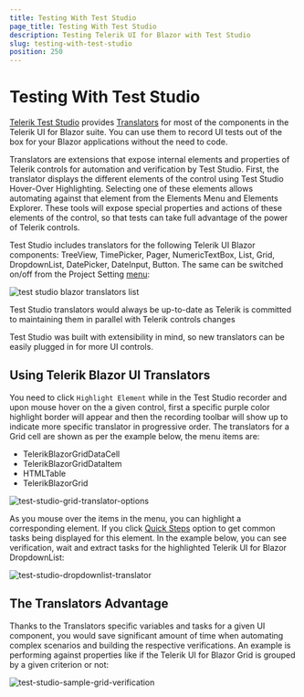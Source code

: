 ```yaml
---
title: Testing With Test Studio
page_title: Testing With Test Studio
description: Testing Telerik UI for Blazor with Test Studio
slug: testing-with-test-studio
position: 250
---
```


# Testing With Test Studio

[Telerik Test Studio](https://docs.telerik.com/teststudio/) provides [Translators](https://docs.telerik.com/teststudio/general-information/test-recording/translators) for most of the components in the Telerik UI for Blazor suite. You can use them to record UI tests out of the box for your Blazor applications without the need to code.

Translators are extensions that expose internal elements and properties of Telerik controls for automation and verification by Test Studio. First, the translator displays the different elements of the control using Test Studio Hover-Over Highlighting. Selecting one of these elements allows automating against that element from the Elements Menu and Elements Explorer. These tools will expose special properties and actions of these elements of the control, so that tests can take full advantage of the power of Telerik controls.

Test Studio includes translators for the following Telerik UI Blazor components: TreeView, TimePicker, Pager, NumericTextBox, List, Grid, DropdownList, DatePicker, DateInput, Button. The same can be switched on/off from the Project Setting [menu](https://docs.telerik.com/teststudio/features/project-settings/translators):

![test studio blazor translators list](images/test-studio-translators-list.png)

Test Studio translators would always be up-to-date as Telerik is committed to maintaining them in parallel with Telerik controls changes

Test Studio was built with extensibility in mind, so new translators can be easily plugged in for more UI controls.


## Using Telerik Blazor UI Translators

You need to click `Highlight Element` while in the Test Studio recorder and upon mouse hover on the a given control, first a specific purple color highlight border will appear and then the recording toolbar will show up to indicate more specific translator in progressive order.
The translators for a Grid cell are shown as per the example below, the menu items are:

* TelerikBlazorGridDataCell
* TelerikBlazorGridDataItem
* HTMLTable
* TelerikBlazorGrid

![test-studio-grid-translator-options](images/test-studio-grid-translator.png)


As you mouse over the items in the menu, you can highlight a corresponding element. If you click [Quick Steps](https://docs.telerik.com/teststudio/features/verifications/quick-verification) option to get common tasks being displayed for this element. In the example below, you can see verification, wait and extract tasks for the highlighted Telerik UI for Blazor DropdownList:

![test-studio-dropdownlist-translator](images/test-studio-dropdownlist-translator.png)


## The Translators Advantage

Thanks to the Translators specific variables and tasks for a given UI component, you would save significant amount of time when automating complex scenarios and building the respective verifications.
An example is performing against properties like if the Telerik UI for Blazor Grid is grouped by a given criterion or not:

![test-studio-sample-grid-verification](images/test-studio-sample-grid-verification.png)

